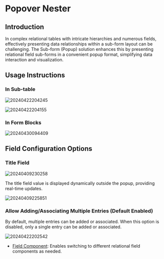 # Popover Nester

## Introduction

In complex relational tables with intricate hierarchies and numerous fields, effectively presenting data relationships within a sub-form layout can be challenging. The Sub-form (Popup) solution enhances this by presenting relational field sub-forms in a convenient popup format, simplifying data interaction and visualization.

## Usage Instructions

### In Sub-table

![20240422204245](https://static-docs.nocobase.com/20240422204245.png)

![20240422204155](https://static-docs.nocobase.com/20240422204155.png)

### In Form Blocks

![20240430094409](https://static-docs.nocobase.com/20240430094409.png)

## Field Configuration Options

### Title Field

![20240409230258](https://static-docs.nocobase.com/20240409230258.png)

The title field value is displayed dynamically outside the popup, providing real-time updates.

![20240409225851](https://static-docs.nocobase.com/20240409225851.png)

### Allow Adding/Associating Multiple Entries (Default Enabled)

By default, multiple entries can be added or associated. When this option is disabled, only a single entry can be added or associated.

![20240422202542](https://static-docs.nocobase.com/20240422202542.png)

- [Field Component](/handbook/ui/fields/association-field): Enables switching to different relational field components as needed.
